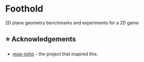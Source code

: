 # Foothold
2D plane geometry benchmarks and experiments for a 2D game

## ⭐️ Acknowledgements
* [moe-miho](https://github.com/y785/moe-miho) - the project that inspired this.
